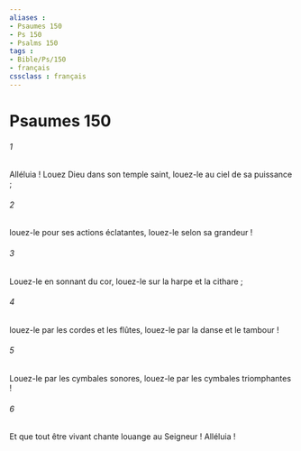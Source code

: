```yaml
---
aliases : 
- Psaumes 150
- Ps 150
- Psalms 150
tags : 
- Bible/Ps/150
- français
cssclass : français
---
```


# Psaumes 150

###### 1
Alléluia ! Louez Dieu dans son temple saint, louez-le au ciel de sa puissance ;
###### 2
louez-le pour ses actions éclatantes, louez-le selon sa grandeur !
###### 3
Louez-le en sonnant du cor, louez-le sur la harpe et la cithare ;
###### 4
louez-le par les cordes et les flûtes, louez-le par la danse et le tambour !
###### 5
Louez-le par les cymbales sonores, louez-le par les cymbales triomphantes !
###### 6
Et que tout être vivant chante louange au Seigneur ! Alléluia !
